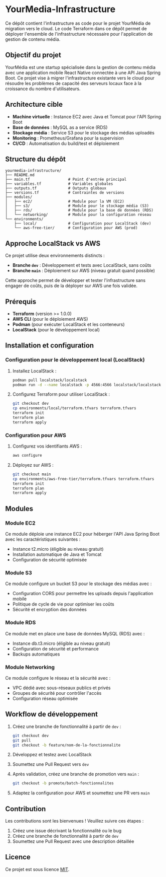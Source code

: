 # YourMedia-Infrastructure

Ce dépôt contient l'infrastructure as code pour le projet YourMédia de migration vers le cloud. Le code Terraform dans ce dépôt permet de déployer l'ensemble de l'infrastructure nécessaire pour l'application de gestion de contenu média.

## Objectif du projet

YourMédia est une startup spécialisée dans la gestion de contenu média avec une application mobile React Native connectée à une API Java Spring Boot. Ce projet vise à migrer l'infrastructure existante vers le cloud pour résoudre les problèmes de capacité des serveurs locaux face à la croissance du nombre d'utilisateurs.

## Architecture cible

- **Machine virtuelle** : Instance EC2 avec Java et Tomcat pour l'API Spring Boot
- **Base de données** : MySQL as a service (RDS)
- **Stockage média** : Service S3 pour le stockage des médias uploadés
- **Monitoring** : Prometheus/Grafana pour la supervision
- **CI/CD** : Automatisation du build/test et déploiement

## Structure du dépôt

```
yourmedia-infrastructure/
├── README.md
├── main.tf                 # Point d'entrée principal
├── variables.tf            # Variables globales
├── outputs.tf              # Outputs globaux
├── versions.tf             # Contraintes de versions
├── modules/
│   ├── ec2/                # Module pour la VM (EC2)
│   ├── s3/                 # Module pour le stockage média (S3)
│   ├── rds/                # Module pour la base de données (RDS)
│   └── networking/         # Module pour la configuration réseau
└── environments/
    ├── local/              # Configuration pour LocalStack (dev)
    └── aws-free-tier/      # Configuration pour AWS (prod)
```

## Approche LocalStack vs AWS

Ce projet utilise deux environnements distincts :

- **Branche `dev`** : Développement et tests avec LocalStack, sans coûts
- **Branche `main`** : Déploiement sur AWS (niveau gratuit quand possible)

Cette approche permet de développer et tester l'infrastructure sans engager de coûts, puis de la déployer sur AWS une fois validée.

## Prérequis

- **Terraform** (version >= 1.0.0)
- **AWS CLI** (pour le déploiement AWS)
- **Podman** (pour exécuter LocalStack et les conteneurs)
- **LocalStack** (pour le développement local)

## Installation et configuration

### Configuration pour le développement local (LocalStack)

1. Installez LocalStack :
   ```bash
   podman pull localstack/localstack
   podman run -d --name localstack -p 4566:4566 localstack/localstack
   ```

2. Configurez Terraform pour utiliser LocalStack :
   ```bash
   git checkout dev
   cp environments/local/terraform.tfvars terraform.tfvars
   terraform init
   terraform plan
   terraform apply
   ```

### Configuration pour AWS

1. Configurez vos identifiants AWS :
   ```bash
   aws configure
   ```

2. Déployez sur AWS :
   ```bash
   git checkout main
   cp environments/aws-free-tier/terraform.tfvars terraform.tfvars
   terraform init
   terraform plan
   terraform apply
   ```

## Modules

### Module EC2

Ce module déploie une instance EC2 pour héberger l'API Java Spring Boot avec les caractéristiques suivantes :
- Instance t2.micro (éligible au niveau gratuit)
- Installation automatique de Java et Tomcat
- Configuration de sécurité optimisée

### Module S3

Ce module configure un bucket S3 pour le stockage des médias avec :
- Configuration CORS pour permettre les uploads depuis l'application mobile
- Politique de cycle de vie pour optimiser les coûts
- Sécurité et encryption des données

### Module RDS

Ce module met en place une base de données MySQL (RDS) avec :
- Instance db.t3.micro (éligible au niveau gratuit)
- Configuration de sécurité et performance
- Backups automatiques

### Module Networking

Ce module configure le réseau et la sécurité avec :
- VPC dédié avec sous-réseaux publics et privés
- Groupes de sécurité pour contrôler l'accès
- Configuration réseau optimisée

## Workflow de développement

1. Créez une branche de fonctionnalité à partir de `dev` :
   ```bash
   git checkout dev
   git pull
   git checkout -b feature/nom-de-la-fonctionnalite
   ```

2. Développez et testez avec LocalStack

3. Soumettez une Pull Request vers `dev`

4. Après validation, créez une branche de promotion vers `main` :
   ```bash
   git checkout -b promote/batch-fonctionnalites
   ```

5. Adaptez la configuration pour AWS et soumettez une PR vers `main`

## Contribution

Les contributions sont les bienvenues ! Veuillez suivre ces étapes :
1. Créez une issue décrivant la fonctionnalité ou le bug
2. Créez une branche de fonctionnalité à partir de `dev`
3. Soumettez une Pull Request avec une description détaillée

## Licence

Ce projet est sous licence [MIT](LICENSE).
